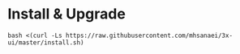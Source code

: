 # Install & Upgrade

```
bash <(curl -Ls https://raw.githubusercontent.com/mhsanaei/3x-ui/master/install.sh)
```
